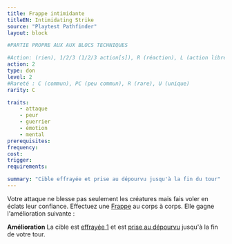 ```yaml
---
title: Frappe intimidante
titleEN: Intimidating Strike
source: "Playtest Pathfinder"
layout: block

#PARTIE PROPRE AUX AUX BLOCS TECHNIQUES

#Action: (rien), 1/2/3 (1/2/3 action[s]), R (réaction), L (action libre)
action: 2
type: don
level: 2
#Rareté : C (commun), PC (peu commun), R (rare), U (unique)
rarity: C

traits:
	- attaque
	- peur
	- guerrier
	- émotion
	- mental
prerequisites: 
frequency: 
cost:
trigger: 
requirements: 

summary: "Cible effrayée et prise au dépourvu jusqu'à la fin du tour"
---
```


Votre attaque ne blesse pas seulement les créatures mais fais voler en éclats leur confiance. Effectuez une [Frappe](/ch9-jouer-à-pathfinder/actions-de-base.html#frapper) au corps à corps. Elle gagne l'amélioration suivante :

**Amélioration** La cible est [effrayée 1](/conditions/effrayé.html) et est [prise au dépourvu](/conditions/pris-au-dépourvu) jusqu'à la fin de votre tour.